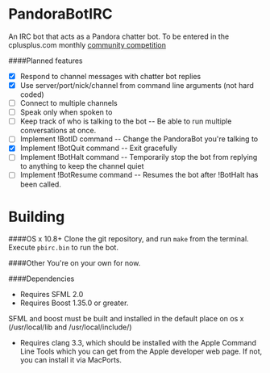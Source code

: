 PandoraBotIRC
=============

An IRC bot that acts as a Pandora chatter bot. 
To be entered in the cplusplus.com monthly [community competition](http://cppcomp.netne.net/showthread.php?tid=4)

####Planned features
- [x] Respond to channel messages with chatter bot replies
- [x] Use server/port/nick/channel from command line arguments (not hard coded)
- [ ] Connect to multiple channels
- [ ] Speak only when spoken to
- [ ] Keep track of who is talking to the bot -- Be able to run multiple conversations at once.
- [ ] Implement !BotID command -- Change the PandoraBot you're talking to
- [x] Implement !BotQuit command -- Exit gracefully
- [ ] Implement !BotHalt command -- Temporarily stop the bot from replying to anything to keep the channel quiet
- [ ] Implement !BotResume command -- Resumes the bot after !BotHalt has been called.

Building
========
####OS x 10.8+
Clone the git repository, and run `make` from the terminal. 
Execute `pbirc.bin` to run the bot. 

####Other
You're on your own for now.

####Dependencies
- Requires SFML 2.0
- Requires Boost 1.35.0 or greater.

SFML and boost must be built and installed in the default place on os x (/usr/local/lib and /usr/local/include/)

- Requires clang 3.3, which should be installed with the Apple Command Line Tools which you can get from the Apple developer web page.
    If not, you can install it via MacPorts. 
